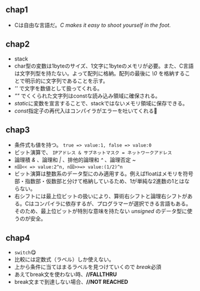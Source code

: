 ## chap1

- Cは自由な言語だ。*C makes it easy to shoot yourself in the foot.*

## chap2

- stack
- char型の変数は1byteのサイズ、1文字に1byteのメモリが必要。また、C言語は文字列型を持たない。よって配列に格納。配列の最後に *\0* を格納することで明示的に文字列であることを示す。
- *''* で文字を数値として扱ってくれる。
- *""* でくくられた文字列はconstな読み込み領域に確保される。
- *static*に変数を宣言することで、stackではないメモリ領域に保存できる。
- *const*指定子の再代入はコンパイラがエラーを吐いてくれる🤮

## chap3

- 条件式も値を持つ。 `true => value:1, false => value:0`
- ビット演算で、 `IPアドレス & サブネットマスク = ネットワークアドレス`
- 論理積 *&* 、論理和 *|* 、排他的論理和 *^* 、論理否定 *~*
- `n回<< => value:2^n, n回>>=> value:(1/2)^n`
- ビット演算は整数系のデータ型にのみ適用する。例えばfloatはメモリを符号部・指数部・仮数部と分けて格納しているため、1が単純な2進数の1とはならない。
- 右シフトには最上位ビットの扱いにより、算術右シフトと論理右シフトがある。Cはコンパイラに依存するが、プログラマーが選択できる言語もある。そのため、最上位ビットが特別な意味を持たない *unsigned* のデータ型に使うのが安全。

## chap4

- `switch`😋
- 比較には定数式（ラベル）しか使えない。
- 上から条件に当てはまるラベルを見つけていくので *break*必須
- あえてbreak文を使わない時、**//FALLTHRU**
- break文まで到達しない場合、**//NOT REACHED**